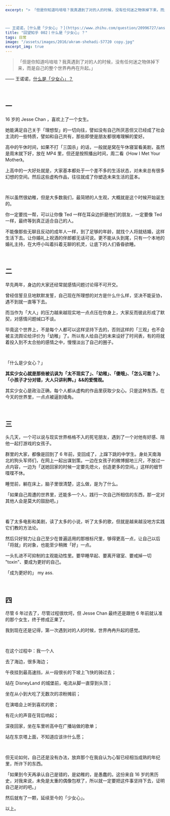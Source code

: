 ```yaml
---
excerpt: "> 「但是你知道吗培培？我真遇到了对的人的时候，没有任何迷之物体掉下来，而是自己的整个世界冉冉在升起。」



—— 王诺诺，[什么是「少女心」？](https://www.zhihu.com/question/20996727/answer/26118959)"
title: "回望知乎 002丨什么是「少女心」？"
tags: 日常
image: "/assets/images/2016/akram-shehadi-57720 copy.jpg"
excerpt_img: true
---
```


> 「但是你知道吗培培？我真遇到了对的人的时候，没有任何迷之物体掉下来，而是自己的整个世界冉冉在升起。」

—— 王诺诺，[什么是「少女心」？](https://www.zhihu.com/question/20996727/answer/26118959)

<br>

## 一

16 岁的 Jesse Chan ，喜欢上了一个女生。

她能满足自己关于「理想型」的一切向往，譬如没有自己所厌恶但又已经成了社会主流的一些特质，譬如和自己共有，那些即使是朋友都很难理解的爱好。

高中的午休时间，如果不打「三国杀」的话，一般就是窝在午休寝室看美剧，虽然是周末就下好，放在 MP4 里，但还是按照播出时间，周二看《How I Met Your Mother》。

上高中的一大好处就是，大家基本都处于一个差不多的生活状态，对未来总有很多幻想的空间。然后这些虚构作品，往往就成了你塑造未来生活的蓝本。

<br>

所以虽然很幼稚，但是大多数我们，最简陋的人生观，大概就是这个时候开始诞生的。

你一定要找一帮，可以让你像 Ted 一样在耳朵边折磨他们的朋友，一定要像 Ted 一样，最终等到真正适合自己的人。

不能像那些无聊且反动的成年人一样，到了足够的年龄，就找个人将就结婚，这样生活下去。让你婚礼上祝酒的伴郎都无话可说。更不能从头到尾，只有一个本地的婚礼主持，在大呼小叫着抖着无聊的机灵，让底下的人们昏昏欲睡。

<br>


## 二

早先两年，身边的大家还经常就感情问题讨论得不可开交。

曾经信誓旦旦地默默发誓，自己现在所理想的对方是什么什么样，坚决不能妥协，遇不到就一直等下去。

而当作为「大人」的压力越来越现实地一点点压在你身上，大家反而彼此形成了默契，对感情问题缄口不谈。

毕竟这个世界上，不是每个人都可以这样坚持下去的，否则这样的「三观」也不会被主流舆论给评价为「幼稚」了。所以有人给自己的未来设好了时间表，有的将就着投入到不太合拍的感情之中，慢慢淡出了自己的圈子。

<br>

「什么是少女心？」

**其实少女心就是那些被讥讽为「太不现实了」、「幼稚」、「傻哦」、「怎么可能？」、「小孩子才分对错，大人只讲利弊。」&&的爱情观。**

其实少女心是政治正确，每个人都从虚构的作品里获取少女心。只是这种东西，在今天的世界里，一点点被逼到墙角。

<br>

## 三

头几天，一个可以说与现实世界格格不入的死宅朋友，遇到了一个对他有好感、陪他一起打游戏的女孩子。

群里的大家，都像是回到了 6 年前，变回成了，上蹿下跳的中学生。身处天南海北的狗头军师们，在网上一起出谋划策。一边在女孩子的微博掘地三尺，不放过一点内容，一边为「送她回家的时候一定要先熄火，创造更多的空间。」这样的细节喋喋不休。

睡觉前，躺在床上，脑子里很清楚，这么做，是为了什么。

「如果自己周遭的世界里，还能多一个人，践行一次自己所相信的东西，那一定对其他人会是莫大的鼓励吧。」

<br>

看了太多电影和美剧，读了太多的小说，听了太多的歌，但就是越来越没地方实践它们教的方法论。

然后只好努力让自己至少在普遍适用的那根标尺里，够得更高一点，让自己以后「将就」的对象，也能至少稍微「好」一点。

一头扎进不可抑制的主观能动性里。要早睡早起、要离开寝室、要戒掉一切 "toxin"、要成为更好的自己。

「成为更好的」 my ass.

<br>

## 四

尽管 6 年过去了，尽管过程很坎坷，但 Jesse Chan 最终还是跟他 6 年前就认准的那个女生，终于修成正果了。

我到现在还是记得，第一次遇到对的人的时候，世界冉冉升起的感觉。

<br>

在这个过程中：我一个人

去了海边，很多海边；

午夜挂到最高速挡，从一段很长的下坡上飞快的骑过去；

站在 DisneyLand 的城堡前，电流从脚一直穿到头顶；

坐在从小到大吃了无数次的凉粉摊前；

在演唱会上听到喜欢的歌；

有花火的声音在背后响起；

深夜回家，坐在车里听高中在广播站做的歌单；

站在东京塔上面，不知道应该许什么愿；

<br>

但无论如何，自己还是没有办法，放弃那个在我自认为心智已经相当成熟的年纪里，所许下的东西。

「如果到今天再承认自己是错的，是幼稚的，是愚蠢的。这份来自 16 岁的黑历史，对我来说，未免是太重的偶像包袱了，所以就一定要把这件事坚持下去，证明自己是对的吧。」

然后就有了一颗，延续至今的「少女心」。

以上。
